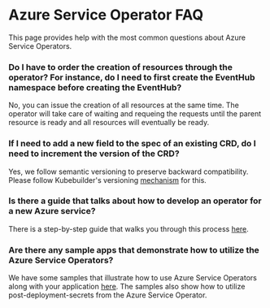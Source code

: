 # Azure Service Operator FAQ

This page provides help with the most common questions about Azure Service Operators.

### Do I have to order the creation of resources through the operator? For instance, do I need to first create the EventHub namespace before creating the EventHub?
No, you can issue the creation of all resources at the same time. The operator will take care of waiting and requeing the requests until the parent resource is ready and all resources will eventually be ready.

### If I need to add a new field to the spec of an existing CRD, do I need to increment the version of the CRD?
Yes, we follow semantic versioning to preserve backward compatibility. Please follow Kubebuilder's versioning [mechanism](https://book.kubebuilder.io/multiversion-tutorial/conversion-concepts.html) for this.

### Is there a guide that talks about how to develop an operator for a new Azure service?
There is a step-by-step guide that walks you through this process [here](/howto/newoperatorguide.md).

### Are there any sample apps that demonstrate how to utilize the Azure Service Operators?
We have some samples that illustrate how to use Azure Service Operators along with your application [here](https://github.com/Azure-Samples/azure-service-operator-samples). The samples also show how to utilize post-deployment-secrets from the Azure Service Operator.